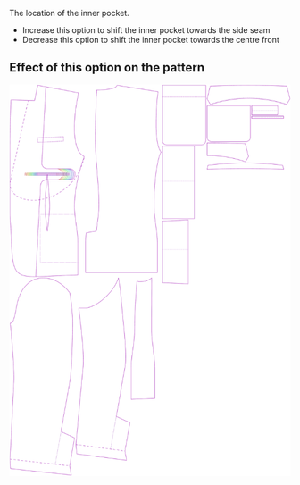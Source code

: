 
The location of the inner pocket.

- Increase this option to shift the inner pocket towards the side seam
- Decrease this option to shift the inner pocket towards the centre front


## Effect of this option on the pattern
![This image shows the effect of this option by superimposing several variants that have a different value for this option](jaeger_innerpocketplacement_sample.svg "Effect of this option on the pattern")
